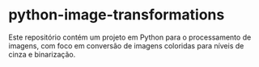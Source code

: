# python-image-transformations
Este repositório contém um projeto em Python para o processamento de imagens, com foco em conversão de imagens coloridas para níveis de cinza e binarização.
